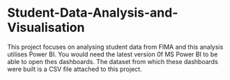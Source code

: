 # Student-Data-Analysis-and-Visualisation
This project focuses on analysing student data from FIMA and this analysis utilises Power BI.
You would need the latest version 0f MS Power BI to be able to open thes dashboards. The dataset from which these dashboards were built is a CSV file attached to this project.
